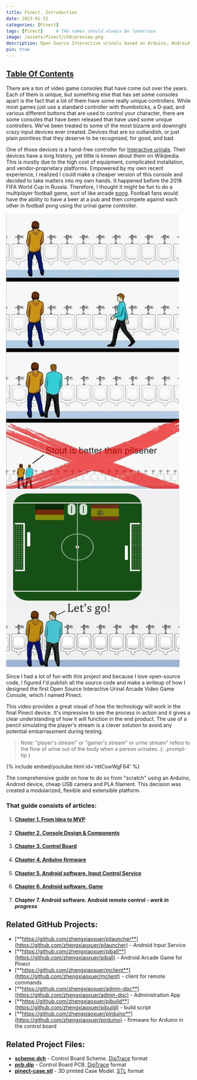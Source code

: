```yaml
---
title: Pinect. Introduction
date: 2023-01-15
categories: [Pinect]
tags: [Pinect]     # TAG names should always be lowercase
image: /assets/Pinect/ch0/preview.png
description: Open Source Interactive urinals based on Arduino, Android, 3D printing
pin: true
---
```


## [Table Of Contents](#that-guide-consists-of-articles)

There are a ton of video game consoles that have come out over the years. Each of them is unique, but something else that has set some consoles apart is the fact that a lot of them have some really unique controllers. 
While most games just use a standard controller with thumbsticks, a D-pad, and various different buttons that are used to control your character, there are some consoles that have been released that have used some unique controllers. 
We’ve been treated to some of the most bizarre and downright crazy input devices ever created. Devices that are so outlandish, or just plain pointless that they deserve to be recognised, for good, and bad.

One of those devices is a hand-free controller for [Interactive urinals](https://en.wikipedia.org/wiki/Interactive_urinal). Their devices have a long history, yet little is known about them on Wikipedia. This is mostly due to the high cost of equipment, complicated installation, and vendor-proprietary platforms. Empowered by my own recent experience, I realized I could make a cheaper version of this console and decided to take matters into my own hands. It happened before the 2018 FIFA World Cup in Russia. Therefore, I thought it might be fun to do a multiplayer football game, sort of like arcade [pong](https://en.wikipedia.org/wiki/Pong). Football fans would have the ability to have a beer at a pub and then compete against each other in football pong using the urinal game controller.

![Bad Toilet Etiquette](/assets/Pinect/ch0/Urinal_Etiquette.webp "Bad Toilet Etiquette")
![Pinect game offer](/assets/Pinect/ch0/footbal_game.webp "Pinect game offer")

Since I had a lot of fun with this project and because I love open-source code, I figured I'd publish all the source code and make a writeup of how I designed the first Open Source Interactive Urinal Arcade Video Game Console, which I named Pinect.

This video provides a great visual of how the technology will work in the final Pinect device. It's impressive to see the process in action and it gives a clear understanding of how it will function in the end product. The use of a pencil simulating the player's stream is a clever solution to avoid any potential embarrassment during testing.

> Note: "player's stream" or "gamer's stream" or urine stream" refers to the flow of urine out of the body when a person urinates.
{: .prompt-tip }

<!--  <style>
    video {
        height: 100%;
        width: 100%;
        object-fit: cover; // use "cover" to avoid distortion
                position: absolute;

    }
</style>
<center>
<video autoplay loop muted playsinline>
    <source src="/assets/Pinect/ch0/demo.mp4" type="video/mp4">
    Your browser does not support HTML5 video.       
</video>
</center> -->

{% include embed/youtube.html id='nttCswWgF64' %}



The comprehensive guide on how to do so from "scratch" using an Arduino, Android device, cheap USB camera and PLA filament. This decision was created a modularized, flexible and extensible platform.

### That guide consists of articles:

1. #### [**Chapter 1. From Idea to MVP**](/pinect/Pinect-idea2mvp/)
2. #### [**Chapter 2. Console Design & Components**](/pinect/Components/)
3. #### [**Chapter 3. Control Board**](/pinect/controlboard/)
4. #### [**Chapter 4. Arduino firmware**](/pinect/arduino/)
5. #### [**Chapter 5. Android software. Input Control Service**](/pinect/android1nput/)
6. #### [**Chapter 6. Android software. Game**](/pinect/androidgame/)
7. #### Chapter 7. Android software. Android remote control - *work in progress* 


## Related GitHub Projects:

- [**https://github.com/zhengxiaoxuer/pilauncher**](https://github.com/zhengxiaoxuer/pilauncher) - Android Input Service
- [**https://github.com/zhengxiaoxuer/piball**](https://github.com/zhengxiaoxuer/piball) - Android Arcade Game for Pinect
- [**https://github.com/zhengxiaoxuer/mclient**](https://github.com/zhengxiaoxuer/mclient) - client for remote commands
- [**https://github.com/zhengxiaoxuer/admin-dpc**](https://github.com/zhengxiaoxuer/admin-dpc) - Administration App
- [**https://github.com/zhengxiaoxuer/pibuild**](https://github.com/zhengxiaoxuer/pibuild) - build script
- [**https://github.com/zhengxiaoxuer/pirduino**](https://github.com/zhengxiaoxuer/pirduino) - firmware for Arduino in the control board

## Related Project Files:

- [**scheme.dch**](https://zhengxiaoxuer.github.io/assets/Pinect/ch2/scheme.dch) - Control Board Scheme. [DipTrace](https://diptrace.com/) format
- [**pcb.dip**](https://zhengxiaoxuer.github.io/assets/Pinect/ch2/pcb.dip) - Control Board PCB. [DipTrace](https://diptrace.com/) format
- [**pinect-case.stl**](https://zhengxiaoxuer.github.io/assets/Pinect/ch1/pinect-box-19.stl) - 3D printed Case Model. [STL](https://www.viewstl.com/) format